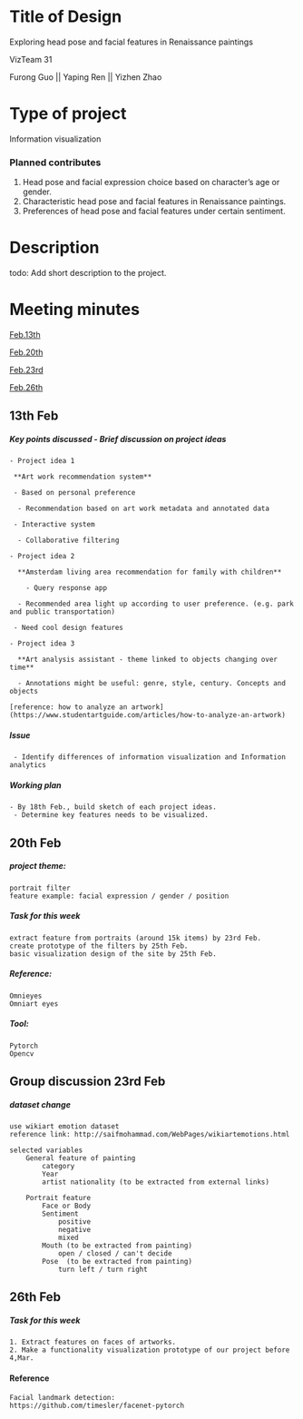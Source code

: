 # Title of Design

Exploring head pose and facial features in Renaissance paintings

VizTeam 31

Furong Guo || Yaping Ren || Yizhen Zhao 

# Type of project

Information visualization

### Planned contributes 

1. Head pose and facial expression choice based on character’s age or gender.
2. Characteristic head pose and facial features in Renaissance paintings.
3. Preferences of head pose and facial features under certain sentiment.

 
# Description

 todo: Add short description to the project.

# Meeting minutes

[Feb.13th](#13th-feb)

[Feb.20th](#20th-feb)

[Feb.23rd](#group-discussion-23rd-feb)

[Feb.26th](#26th-feb)


## 13th Feb 

##### Key points discussed - Brief discussion on project ideas

	- Project idea 1

 	 **Art work recommendation system**
  
   	 - Based on personal preference
    
  	  - Recommendation based on art work metadata and annotated data
    
   	 - Interactive system
    
  	  - Collaborative filtering 
    
	- Project idea 2

	  **Amsterdam living area recommendation for family with children**

	    - Query response app
    
  	  - Recommended area light up according to user preference. (e.g. park and public transportation)
    
   	 - Need cool design features
    
	- Project idea 3

	  **Art analysis assistant - theme linked to objects changing over time**
  
	  - Annotations might be useful: genre, style, century. Concepts and objects
  
  	[reference: how to analyze an artwork](https://www.studentartguide.com/articles/how-to-analyze-an-artwork)
  
 ##### Issue 
 
 	 - Identify differences of information visualization and Information analytics 
 
 ##### Working plan
 
  	- By 18th Feb., build sketch of each project ideas.
 	 - Determine key features needs to be visualized. 
  

## 20th Feb 

##### project theme:
	portrait filter
 	feature example: facial expression / gender / position
	
##### Task for this week
	extract feature from portraits (around 15k items) by 23rd Feb.
	create prototype of the filters by 25th Feb.
	basic visualization design of the site by 25th Feb.

##### Reference:
	Omnieyes
	Omniart eyes 

##### Tool:	
	Pytorch
	Opencv

## Group discussion 23rd Feb

##### dataset change
	use wikiart emotion dataset
	reference link: http://saifmohammad.com/WebPages/wikiartemotions.html
	
	selected variables
		General feature of painting
			category
			Year
			artist nationality (to be extracted from external links)
			
		Portrait feature
			Face or Body
			Sentiment
				positive
				negative
				mixed
			Mouth (to be extracted from painting)
				open / closed / can't decide
			Pose  (to be extracted from painting)
				turn left / turn right

## 26th Feb 

##### Task for this week

	1. Extract features on faces of artworks.
	2. Make a functionality visualization prototype of our project before 4,Mar.
	
#### Reference 
	Facial landmark detection:
	https://github.com/timesler/facenet-pytorch
